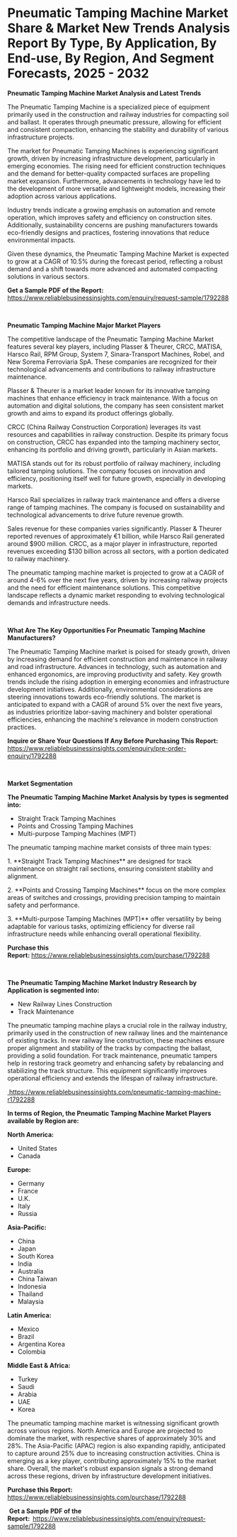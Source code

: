 <p><h1>Pneumatic Tamping Machine Market Share & Market New Trends Analysis Report By Type, By Application, By End-use, By Region, And Segment Forecasts, 2025 - 2032</h1></p><p><strong>Pneumatic Tamping Machine Market Analysis and Latest Trends</strong></p>
<p><p>The Pneumatic Tamping Machine is a specialized piece of equipment primarily used in the construction and railway industries for compacting soil and ballast. It operates through pneumatic pressure, allowing for efficient and consistent compaction, enhancing the stability and durability of various infrastructure projects. </p><p>The market for Pneumatic Tamping Machines is experiencing significant growth, driven by increasing infrastructure development, particularly in emerging economies. The rising need for efficient construction techniques and the demand for better-quality compacted surfaces are propelling market expansion. Furthermore, advancements in technology have led to the development of more versatile and lightweight models, increasing their adoption across various applications.</p><p>Industry trends indicate a growing emphasis on automation and remote operation, which improves safety and efficiency on construction sites. Additionally, sustainability concerns are pushing manufacturers towards eco-friendly designs and practices, fostering innovations that reduce environmental impacts. </p><p>Given these dynamics, the Pneumatic Tamping Machine Market is expected to grow at a CAGR of 10.5% during the forecast period, reflecting a robust demand and a shift towards more advanced and automated compacting solutions in various sectors.</p></p>
<p><strong>Get a Sample PDF of the Report:&nbsp;</strong> <a href="https://www.reliablebusinessinsights.com/enquiry/request-sample/1792288?utm_campaign=3603&utm_medium=2&utm_source=Github&utm_content=ia&utm_term=16042025&utm_id=pneumatic-tamping-machine">https://www.reliablebusinessinsights.com/enquiry/request-sample/1792288</a></p>
<p>&nbsp;</p>
<p><strong>Pneumatic Tamping Machine Major Market Players</strong></p>
<p><p>The competitive landscape of the Pneumatic Tamping Machine Market features several key players, including Plasser & Theurer, CRCC, MATISA, Harsco Rail, RPM Group, System 7, Sinara-Transport Machines, Robel, and New Sorema Ferroviaria SpA. These companies are recognized for their technological advancements and contributions to railway infrastructure maintenance.</p><p>Plasser & Theurer is a market leader known for its innovative tamping machines that enhance efficiency in track maintenance. With a focus on automation and digital solutions, the company has seen consistent market growth and aims to expand its product offerings globally. </p><p>CRCC (China Railway Construction Corporation) leverages its vast resources and capabilities in railway construction. Despite its primary focus on construction, CRCC has expanded into the tamping machinery sector, enhancing its portfolio and driving growth, particularly in Asian markets.</p><p>MATISA stands out for its robust portfolio of railway machinery, including tailored tamping solutions. The company focuses on innovation and efficiency, positioning itself well for future growth, especially in developing markets. </p><p>Harsco Rail specializes in railway track maintenance and offers a diverse range of tamping machines. The company is focused on sustainability and technological advancements to drive future revenue growth.</p><p>Sales revenue for these companies varies significantly. Plasser & Theurer reported revenues of approximately €1 billion, while Harsco Rail generated around $900 million. CRCC, as a major player in infrastructure, reported revenues exceeding $130 billion across all sectors, with a portion dedicated to railway machinery.</p><p>The pneumatic tamping machine market is projected to grow at a CAGR of around 4-6% over the next five years, driven by increasing railway projects and the need for efficient maintenance solutions. This competitive landscape reflects a dynamic market responding to evolving technological demands and infrastructure needs.</p></p>
<p>&nbsp;</p>
<p><strong>What Are The Key Opportunities For Pneumatic Tamping Machine Manufacturers?</strong></p>
<p><p>The Pneumatic Tamping Machine market is poised for steady growth, driven by increasing demand for efficient construction and maintenance in railway and road infrastructure. Advances in technology, such as automation and enhanced ergonomics, are improving productivity and safety. Key growth trends include the rising adoption in emerging economies and infrastructure development initiatives. Additionally, environmental considerations are steering innovations towards eco-friendly solutions. The market is anticipated to expand with a CAGR of around 5% over the next five years, as industries prioritize labor-saving machinery and bolster operational efficiencies, enhancing the machine's relevance in modern construction practices.</p></p>
<p><strong>Inquire or Share Your Questions If Any Before Purchasing This Report:</strong> <a href="https://www.reliablebusinessinsights.com/enquiry/pre-order-enquiry/1792288?utm_campaign=3603&utm_medium=2&utm_source=Github&utm_content=ia&utm_term=16042025&utm_id=pneumatic-tamping-machine">https://www.reliablebusinessinsights.com/enquiry/pre-order-enquiry/1792288</a></p>
<p>&nbsp;</p>
<p><strong>Market Segmentation</strong></p>
<p><strong>The Pneumatic Tamping Machine Market Analysis by types is segmented into:</strong></p>
<p><ul><li>Straight Track Tamping Machines</li><li>Points and Crossing Tamping Machines</li><li>Multi-purpose Tamping Machines (MPT)</li></ul></p>
<p><p>The pneumatic tamping machine market consists of three main types: </p><p>1. **Straight Track Tamping Machines** are designed for track maintenance on straight rail sections, ensuring consistent stability and alignment.</p><p>  </p><p>2. **Points and Crossing Tamping Machines** focus on the more complex areas of switches and crossings, providing precision tamping to maintain safety and performance.</p><p>3. **Multi-purpose Tamping Machines (MPT)** offer versatility by being adaptable for various tasks, optimizing efficiency for diverse rail infrastructure needs while enhancing overall operational flexibility.</p></p>
<p><strong>Purchase this Report:&nbsp;</strong><a href="https://www.reliablebusinessinsights.com/purchase/1792288?utm_campaign=3603&utm_medium=2&utm_source=Github&utm_content=ia&utm_term=16042025&utm_id=pneumatic-tamping-machine">https://www.reliablebusinessinsights.com/purchase/1792288</a></p>
<p>&nbsp;</p>
<p><strong>The Pneumatic Tamping Machine Market Industry Research by Application is segmented into:</strong></p>
<p><ul><li>New Railway Lines Construction</li><li>Track Maintenance</li></ul></p>
<p><p>The pneumatic tamping machine plays a crucial role in the railway industry, primarily used in the construction of new railway lines and the maintenance of existing tracks. In new railway line construction, these machines ensure proper alignment and stability of the tracks by compacting the ballast, providing a solid foundation. For track maintenance, pneumatic tampers help in restoring track geometry and enhancing safety by rebalancing and stabilizing the track structure. This equipment significantly improves operational efficiency and extends the lifespan of railway infrastructure.</p></p>
<p><a href="https://www.reliablebusinessinsights.com/pneumatic-tamping-machine-r1792288?utm_campaign=3603&utm_medium=2&utm_source=Github&utm_content=ia&utm_term=16042025&utm_id=pneumatic-tamping-machine">&nbsp;https://www.reliablebusinessinsights.com/pneumatic-tamping-machine-r1792288</a></p>
<p><strong>In terms of Region, the Pneumatic Tamping Machine Market Players available by Region are:</strong></p>
<p>
    <p> <strong> North America: </strong>
        <ul>
            <li>United States</li>
            <li>Canada</li>
        </ul>
        </p> 
    <p> <strong> Europe: </strong>
        <ul>
            <li>Germany</li>
            <li>France</li>
            <li>U.K.</li>
            <li>Italy</li>
            <li>Russia</li>
        </ul>
        </p> 
    <p> <strong> Asia-Pacific: </strong>
        <ul>
            <li>China</li>
            <li>Japan</li>
            <li>South Korea</li>
            <li>India</li>
            <li>Australia</li>
            <li>China Taiwan</li>
            <li>Indonesia</li>
            <li>Thailand</li>
            <li>Malaysia</li>
        </ul>
        </p> 
    <p> <strong> Latin America: </strong>
        <ul>
            <li>Mexico</li>
            <li>Brazil</li>
            <li>Argentina Korea</li>
            <li>Colombia</li>
        </ul>
        </p> 
    <p> <strong> Middle East & Africa: </strong>
        <ul>
            <li>Turkey</li>
            <li>Saudi</li>
            <li>Arabia</li>
            <li>UAE</li>
            <li>Korea</li>
        </ul>
    </p>
    </p>
<p><p>The pneumatic tamping machine market is witnessing significant growth across various regions. North America and Europe are projected to dominate the market, with respective shares of approximately 30% and 28%. The Asia-Pacific (APAC) region is also expanding rapidly, anticipated to capture around 25% due to increasing construction activities. China is emerging as a key player, contributing approximately 15% to the market share. Overall, the market's robust expansion signals a strong demand across these regions, driven by infrastructure development initiatives.</p></p>
<p><strong>Purchase this Report: </strong><a href="https://www.reliablebusinessinsights.com/purchase/1792288?utm_campaign=3603&utm_medium=2&utm_source=Github&utm_content=ia&utm_term=16042025&utm_id=pneumatic-tamping-machine">https://www.reliablebusinessinsights.com/purchase/1792288</a></p>
<p>&nbsp;<strong>Get a Sample PDF of the Report:&nbsp;&nbsp;</strong><a href="https://www.reliablebusinessinsights.com/enquiry/request-sample/1792288?utm_campaign=3603&utm_medium=2&utm_source=Github&utm_content=ia&utm_term=16042025&utm_id=pneumatic-tamping-machine">https://www.reliablebusinessinsights.com/enquiry/request-sample/1792288</a></p>
<p><strong></strong></p>
<p><p></p><p></p><p></p></p>